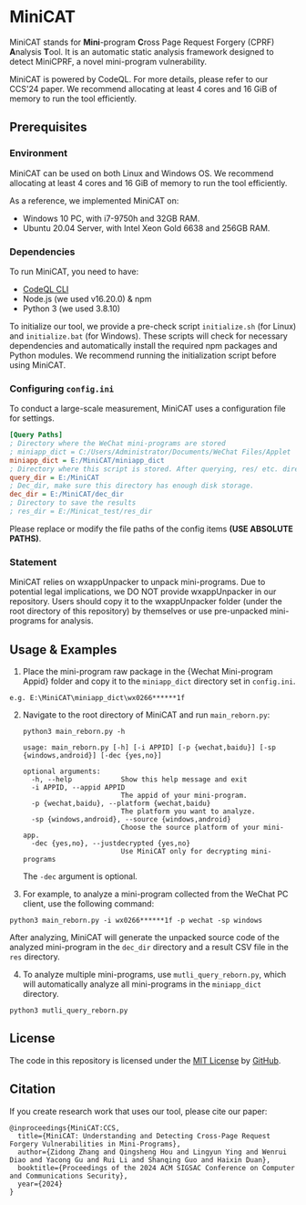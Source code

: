 # MiniCAT

MiniCAT stands for **Mini**-program **C**ross Page Request Forgery (CPRF) **A**nalysis **T**ool. It is an automatic static analysis framework designed to detect MiniCPRF, a novel mini-program vulnerability.

MiniCAT is powered by CodeQL. For more details, please refer to our CCS'24 paper. We recommend allocating at least 4 cores and 16 GiB of memory to run the tool efficiently.

## Prerequisites

### Environment

MiniCAT can be used on both Linux and Windows OS. We recommend allocating at least 4 cores and 16 GiB of memory to run the tool efficiently.

As a reference, we implemented MiniCAT on:

- Windows 10 PC, with i7-9750h and 32GB RAM.
- Ubuntu 20.04 Server, with Intel Xeon Gold 6638 and 256GB RAM.

### Dependencies

To run MiniCAT, you need to have:

- [CodeQL CLI](https://github.com/github/codeql)
- Node.js (we used v16.20.0) & npm
- Python 3 (we used 3.8.10)

To initialize our tool, we provide a pre-check script `initialize.sh` (for Linux) and `initialize.bat` (for Windows). These scripts will check for necessary dependencies and automatically install the required npm packages and Python modules. We recommend running the initialization script before using MiniCAT.

### Configuring `config.ini`

To conduct a large-scale measurement, MiniCAT uses a configuration file for settings.

```ini
[Query Paths]
; Directory where the WeChat mini-programs are stored
; miniapp_dict = C:/Users/Administrator/Documents/WeChat Files/Applet
miniapp_dict = E:/MiniCAT/miniapp_dict
; Directory where this script is stored. After querying, res/ etc. directories will be generated here
query_dir = E:/MiniCAT
; Dec_dir, make sure this directory has enough disk storage.
dec_dir = E:/MiniCAT/dec_dir
; Directory to save the results
; res_dir = E:/Minicat_test/res_dir
```

Please replace or modify the file paths of the config items **(USE ABSOLUTE PATHS)**.

### Statement

MiniCAT relies on wxappUnpacker to unpack mini-programs. Due to potential legal implications, we DO NOT provide wxappUnpacker in our repository. Users should copy it to the wxappUnpacker folder (under the root directory of this repository) by themselves or use pre-unpacked mini-programs for analysis.

## Usage & Examples

1. Place the mini-program raw package in the {Wechat Mini-program Appid} folder and copy it to the `miniapp_dict` directory set in `config.ini`.

  ```
  e.g. E:\MiniCAT\miniapp_dict\wx0266******1f
  ```

2. Navigate to the root directory of MiniCAT and run `main_reborn.py`:

   ```
   python3 main_reborn.py -h
   ```

   ```
   usage: main_reborn.py [-h] [-i APPID] [-p {wechat,baidu}] [-sp {windows,android}] [-dec {yes,no}]

   optional arguments:
     -h, --help            Show this help message and exit
     -i APPID, --appid APPID
                           The appid of your mini-program.
     -p {wechat,baidu}, --platform {wechat,baidu}
                           The platform you want to analyze.
     -sp {windows,android}, --source {windows,android}
                           Choose the source platform of your mini-app.
     -dec {yes,no}, --justdecrypted {yes,no}
                           Use MiniCAT only for decrypting mini-programs
   ```

   The `-dec` argument is optional.

3. For example, to analyze a mini-program collected from the WeChat PC client, use the following command:

  ```
  python3 main_reborn.py -i wx0266******1f -p wechat -sp windows
  ```

After analyzing, MiniCAT will generate the unpacked source code of the analyzed mini-program in the `dec_dir` directory and a result CSV file in the `res` directory.

4. To analyze multiple mini-programs, use `mutli_query_reborn.py`, which will automatically analyze all mini-programs in the `miniapp_dict` directory.

```
python3 mutli_query_reborn.py
```

## License

The code in this repository is licensed under the [MIT License](https://github.com/github/codeql/blob/main/LICENSE) by [GitHub](https://github.com/).

## Citation

If you create research work that uses our tool, please cite our paper:

```
@inproceedings{MiniCAT:CCS,
  title={MiniCAT: Understanding and Detecting Cross-Page Request Forgery Vulnerabilities in Mini-Programs},
  author={Zidong Zhang and Qingsheng Hou and Lingyun Ying and Wenrui Diao and Yacong Gu and Rui Li and Shanqing Guo and Haixin Duan},
  booktitle={Proceedings of the 2024 ACM SIGSAC Conference on Computer and Communications Security},
  year={2024}
}
```